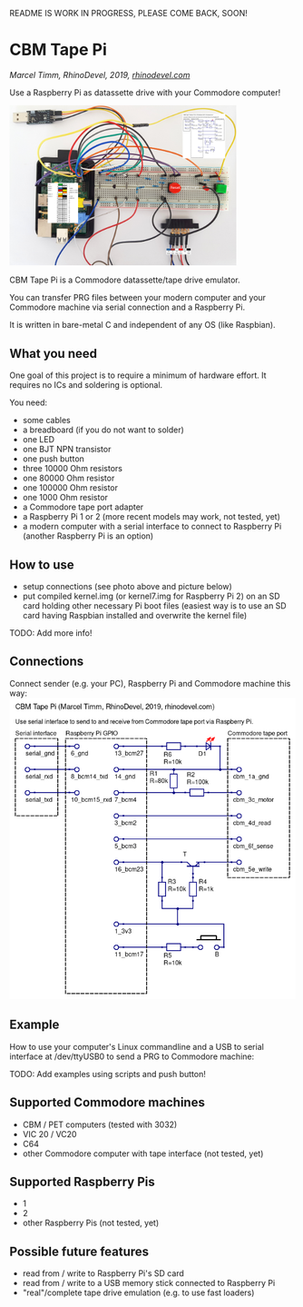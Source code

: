 README IS WORK IN PROGRESS, PLEASE COME BACK, SOON!

# CBM Tape Pi
*Marcel Timm, RhinoDevel, 2019, [rhinodevel.com](http://rhinodevel.com/)*

Use a Raspberry Pi as datassette drive with your Commodore computer!

<img src="./docs/Photo%20of%20connected%20Raspberry%20Pi%201.jpg" alt="Photo" width="400"/>

CBM Tape Pi is a Commodore datassette/tape drive emulator.

You can transfer PRG files between your modern computer and your Commodore machine via serial connection and a Raspberry Pi.

It is written in bare-metal C and independent of any OS (like Raspbian).

## What you need

One goal of this project is to require a minimum of hardware effort. It requires no ICs and soldering is optional.

You need:

- some cables
- a breadboard (if you do not want to solder)
- one LED
- one BJT NPN transistor
- one push button
- three 10000 Ohm resistors
- one 80000 Ohm resistor
- one 100000 Ohm resistor
- one 1000 Ohm resistor
- a Commodore tape port adapter
- a Raspberry Pi 1 or 2 (more recent models may work, not tested, yet)
- a modern computer with a serial interface to connect to Raspberry Pi (another Raspberry Pi is an option)

## How to use

- setup connections (see photo above and picture below)
- put compiled kernel.img (or kernel7.img for Raspberry Pi 2) on an SD card holding other necessary Pi boot files (easiest way is to use an SD card having Raspbian installed and overwrite the kernel file)

TODO: Add more info!

## Connections
Connect sender (e.g. your PC), Raspberry Pi and Commodore machine this way:
![Wiring](./docs/Serial%20to%20CBM%20tape%20via%20Raspberry%20Pi%20(Marcel%20Timm%2C%20RhinoDevel).png)

## Example

How to use your computer's Linux commandline and a USB to serial interface at /dev/ttyUSB0 to send a PRG to Commodore machine:

TODO: Add examples using scripts and push button!

## Supported Commodore machines

- CBM / PET computers (tested with 3032)
- VIC 20 / VC20
- C64
- other Commodore computer with tape interface (not tested, yet)

## Supported Raspberry Pis

- 1
- 2
- other Raspberry Pis (not tested, yet)

## Possible future features

- read from / write to Raspberry Pi's SD card
- read from / write to a USB memory stick connected to Raspberry Pi
- "real"/complete tape drive emulation (e.g. to use fast loaders)
